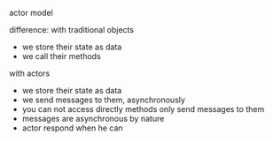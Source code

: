 actor model

difference:
with traditional objects
* we store their state as data
* we call their methods

with actors
* we store their state as data
* we send messages to them, asynchronously
* you can not access directly methods only send messages to them
* messages are asynchronous by nature
* actor respond when he can
